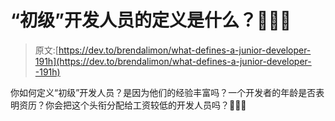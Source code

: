 # “初级”开发人员的定义是什么？🤷🏻‍♀️

> 原文:[https://dev.to/brendalimon/what-defines-a-junior-developer-191h](https://dev.to/brendalimon/what-defines-a-junior-developer--191h)

你如何定义“初级”开发人员？是因为他们的经验丰富吗？一个开发者的年龄是否表明资历？你会把这个头衔分配给工资较低的开发人员吗？🤷🏻‍♀️